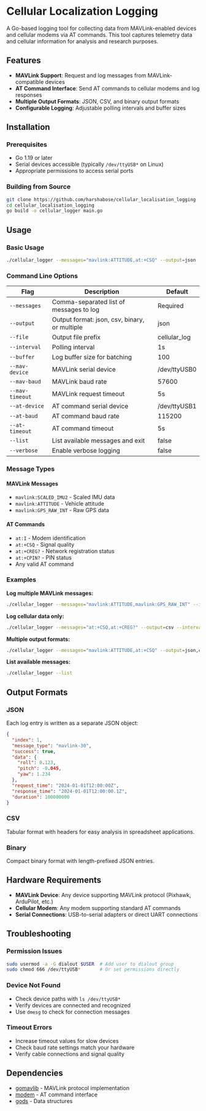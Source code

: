# Cellular Localization Logging

A Go-based logging tool for collecting data from MAVLink-enabled devices and cellular modems via AT commands. This tool captures telemetry data and cellular information for analysis and research purposes.

## Features

- **MAVLink Support**: Request and log messages from MAVLink-compatible devices
- **AT Command Interface**: Send AT commands to cellular modems and log responses
- **Multiple Output Formats**: JSON, CSV, and binary output formats
- **Configurable Logging**: Adjustable polling intervals and buffer sizes

## Installation

### Prerequisites
- Go 1.19 or later
- Serial devices accessible (typically `/dev/ttyUSB*` on Linux)
- Appropriate permissions to access serial ports

### Building from Source
```bash
git clone https://github.com/harshabose/cellular_localisation_logging
cd cellular_localisation_logging
go build -o cellular_logger main.go
```

## Usage

### Basic Usage
```bash
./cellular_logger --messages="mavlink:ATTITUDE,at:+CSQ" --output=json
```

### Command Line Options

| Flag | Description | Default |
|------|-------------|---------|
| `--messages` | Comma-separated list of messages to log | Required |
| `--output` | Output format: json, csv, binary, or multiple | json |
| `--file` | Output file prefix | cellular_log |
| `--interval` | Polling interval | 1s |
| `--buffer` | Log buffer size for batching | 100 |
| `--mav-device` | MAVLink serial device | /dev/ttyUSB0 |
| `--mav-baud` | MAVLink baud rate | 57600 |
| `--mav-timeout` | MAVLink request timeout | 5s |
| `--at-device` | AT command serial device | /dev/ttyUSB1 |
| `--at-baud` | AT command baud rate | 115200 |
| `--at-timeout` | AT command timeout | 5s |
| `--list` | List available messages and exit | false |
| `--verbose` | Enable verbose logging | false |

### Message Types

#### MAVLink Messages
- `mavlink:SCALED_IMU2` - Scaled IMU data
- `mavlink:ATTITUDE` - Vehicle attitude
- `mavlink:GPS_RAW_INT` - Raw GPS data

#### AT Commands
- `at:I` - Modem identification
- `at:+CSQ` - Signal quality
- `at:+CREG?` - Network registration status
- `at:+CPIN?` - PIN status
- Any valid AT command

### Examples

**Log multiple MAVLink messages:**
```bash
./cellular_logger --messages="mavlink:ATTITUDE,mavlink:GPS_RAW_INT" --interval=500ms
```

**Log cellular data only:**
```bash
./cellular_logger --messages="at:+CSQ,at:+CREG?" --output=csv --interval=2s
```

**Multiple output formats:**
```bash
./cellular_logger --messages="mavlink:ATTITUDE,at:+CSQ" --output=json,csv
```

**List available messages:**
```bash
./cellular_logger --list
```

## Output Formats

### JSON
Each log entry is written as a separate JSON object:
```json
{
  "index": 1,
  "message_type": "mavlink-30",
  "success": true,
  "data": {
    "roll": 0.123,
    "pitch": -0.045,
    "yaw": 1.234
  },
  "request_time": "2024-01-01T12:00:00Z",
  "response_time": "2024-01-01T12:00:00.1Z",
  "duration": 100000000
}
```

### CSV
Tabular format with headers for easy analysis in spreadsheet applications.

### Binary
Compact binary format with length-prefixed JSON entries.

## Hardware Requirements

- **MAVLink Device**: Any device supporting MAVLink protocol (Pixhawk, ArduPilot, etc.)
- **Cellular Modem**: Any modem supporting standard AT commands
- **Serial Connections**: USB-to-serial adapters or direct UART connections

## Troubleshooting

### Permission Issues
```bash
sudo usermod -a -G dialout $USER  # Add user to dialout group
sudo chmod 666 /dev/ttyUSB*       # Or set permissions directly
```

### Device Not Found
- Check device paths with `ls /dev/ttyUSB*`
- Verify devices are connected and recognized
- Use `dmesg` to check for connection messages

### Timeout Errors
- Increase timeout values for slow devices
- Check baud rate settings match your hardware
- Verify cable connections and signal quality

## Dependencies

- [gomavlib](https://github.com/bluenviron/gomavlib) - MAVLink protocol implementation
- [modem](https://github.com/warthog618/modem) - AT command interface
- [gods](https://github.com/emirpasic/gods) - Data structures